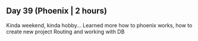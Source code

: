 ## Day 39 (Phoenix | 2 hours) 

Kinda weekend, kinda hobby...
Learned more how to phoenix works, how to create new project
Routing and working with DB

